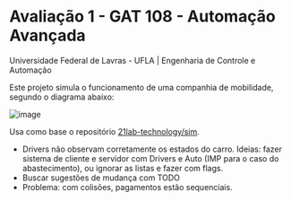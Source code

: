 # Avaliação 1 - GAT 108 - Automação Avançada 
Universidade Federal de Lavras - UFLA | Engenharia de Controle e Automação

Este projeto simula o funcionamento de uma companhia de mobilidade, segundo o diagrama abaixo:

![image](https://github.com/felipedpgabriel/sim/assets/79221267/44d56343-0071-453c-93e5-a3a507036046)

Usa como base o repositório [21lab-technology/sim](https://github.com/21lab-technology/sim).
* Drivers não observam corretamente os estados do carro. Ideias: fazer sistema de cliente e servidor com Drivers e Auto (IMP para o caso do abastecimento), ou ignorar as listas e fazer com flags.
* Buscar sugestões de mudança com TODO
* Problema: com colisões, pagamentos estão sequenciais. 